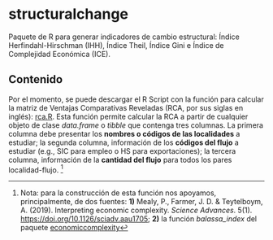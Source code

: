 # structuralchange
Paquete de R para generar indicadores de cambio estructural: Índice Herfindahl-Hirschman (IHH), Índice Theil, Índice Gini e Índice de Complejidad Económica (ICE). 

## Contenido
Por el momento, se puede descargar el R Script con la función para calcular la matriz de Ventajas Comparativas Reveladas (RCA, por sus siglas en inglés): [rca.R](/rca.R). Esta función permite calcular la RCA a partir de cualquier objeto de clase *data.frame* o *tibble* que contenga tres columnas. La primera columna debe presentar los **nombres o códigos de las localidades** a estudiar; la segunda columna, información de los **códigos del flujo** a estudiar (e.g., SIC para empleo o HS para exportaciones); la tercera columna, información de la **cantidad del flujo** para todos los pares localidad-flujo. [^1]

[^1]: Nota: para la construcción de esta función nos apoyamos, principalmente, de dos fuentes: **1)** Mealy, P., Farmer, J. D. & Teytelboym, A. (2019). Interpreting economic complexity. *Science Advances*. 5(1). https://doi.org/10.1126/sciadv.aau1705; **2)** la función *balassa_index* del paquete [economiccomplexity](https://github.com/pachadotdev/economiccomplexity/tree/master)
